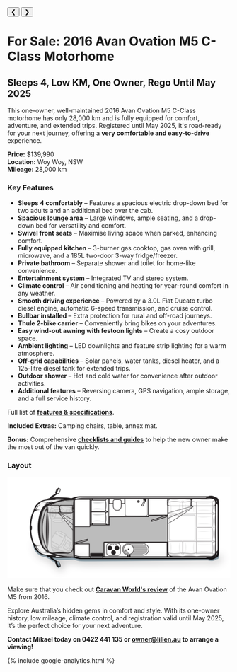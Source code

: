 
<link href="styles/custom.css" rel="stylesheet" />

<div class="carousel">
  <div class="carousel-container">
    <!-- Images will be dynamically loaded here -->
  </div>
  <div class="photo-caption" id="photo-caption"></div>
  <button class="prev" onclick="previousImage()">&#10094;</button>
  <button class="next" onclick="nextImage()">&#10095;</button>
</div>

<div class="thumbnails">
  <div class="thumbnail-scroll">
    <!-- Thumbnails will be dynamically loaded here -->
  </div>
</div>


# For Sale: 2016 Avan Ovation M5 C-Class Motorhome
## Sleeps 4, Low KM, One Owner, Rego Until May 2025

This one-owner, well-maintained 2016 Avan Ovation M5 C-Class motorhome has only 28,000 km and is fully equipped for comfort, adventure, and extended trips. Registered until May 2025, it's road-ready for your next journey, offering a **very comfortable and easy-to-drive** experience.

**Price:** $139,990  
**Location:** Woy Woy, NSW  
**Mileage:** 28,000 km  

### Key Features

- **Sleeps 4 comfortably** – Features a spacious electric drop-down bed for two adults and an additional bed over the cab.
- **Spacious lounge area** – Large windows, ample seating, and a drop-down bed for versatility and comfort.
- **Swivel front seats** – Maximise living space when parked, enhancing comfort.
- **Fully equipped kitchen** – 3-burner gas cooktop, gas oven with grill, microwave, and a 185L two-door 3-way fridge/freezer.
- **Private bathroom** – Separate shower and toilet for home-like convenience.
- **Entertainment system** – Integrated TV and stereo system.
- **Climate control** – Air conditioning and heating for year-round comfort in any weather.
- **Smooth driving experience** – Powered by a 3.0L Fiat Ducato turbo diesel engine, automatic 6-speed transmission, and cruise control.
- **Bullbar installed** – Extra protection for rural and off-road journeys.
- **Thule 2-bike carrier** – Conveniently bring bikes on your adventures.
- **Easy wind-out awning with festoon lights** – Create a cosy outdoor space.
- **Ambient lighting** – LED downlights and feature strip lighting for a warm atmosphere.
- **Off-grid capabilities** – Solar panels, water tanks, diesel heater, and a 125-litre diesel tank for extended trips.
- **Outdoor shower** – Hot and cold water for convenience after outdoor activities.
- **Additional features** – Reversing camera, GPS navigation, ample storage, and a full service history.

Full list of **[features & specifications](specifications/index.md)**.

**Included Extras:** Camping chairs, table, annex mat.

**Bonus:** Comprehensive **[checklists and guides](guides/index.md)** to help the new owner make the most out of the van quickly.

### Layout

<a href="images/floorplan.png" target="_blank">
    <img src="images/floorplan.png" />
</a>

Make sure that you check out **[Caravan World's review](review/index.md)** of the Avan Ovation M5 from 2016.

Explore Australia’s hidden gems in comfort and style. With its one-owner history, low mileage, climate control, and registration valid until May 2025, it’s the perfect choice for your next adventure.

**Contact Mikael today on 0422 441 135 or [owner@lillen.au](mailto:owner@lillen.au) to arrange a viewing!**

{% include google-analytics.html %}

<script>
  // JavaScript list of images
const images = [
    { src: "images/lillen.jpg", alt: "Lillen" },
    { src: "images/window.jpg", alt: "Panoramic Window" },
    { src: "images/festoon-lights.jpg", alt: "Festoon Lights" },
    { src: "images/left-side.jpg", alt: "External Left Side" },
    { src: "images/rear.jpg", alt: "External Rear" },
    { src: "images/entry.jpg", alt: "Entry" },
    { src: "images/drivers-seat.jpg", alt: "Drivers Seat" },
    { src: "images/front-table.jpg", alt: "Front Table with Swivel Chairs" },
    { src: "images/front-table-travelling.jpg", alt: "Front Table (Travelling)" },
    { src: "images/kitchen.jpg", alt: "Kitchen" },
    { src: "images/lounge-area.jpg", alt: "Lounge Area" },
    { src: "images/bed.jpg", alt: "Bed" },
    { src: "images/bunk-bed.jpg", alt: "Bunk Bed" },
    { src: "images/bathroom.jpg", alt: "Bathroom" },
    { src: "images/shower.jpg", alt: "Shower" },
    { src: "images/odometer.jpg", alt: "Odometer" }
];

let currentIndex = 0;

// Function to create the carousel and thumbnails
function loadCarousel() {
    const carouselContainer = document.querySelector(".carousel-container");
    const thumbnailScroll = document.querySelector(".thumbnail-scroll");

    images.forEach((image, index) => {
        // Create main carousel images
        const anchor = document.createElement("a");
        anchor.href = image.src;
        anchor.target = "_blank";

        const img = document.createElement("img");
        img.src = image.src;
        img.alt = image.alt;

        anchor.appendChild(img);
        carouselContainer.appendChild(anchor);

        // Create thumbnails
        const thumb = document.createElement("img");
        thumb.src = image.src;
        thumb.alt = image.alt;
        thumb.classList.add("thumbnail");
        thumb.setAttribute("onclick", `showImage(${index})`);
        
        thumbnailScroll.appendChild(thumb);
    });

    // Show the first image and update footer
    showImage(0);
}

// Function to show specific image based on index
function showImage(index) {
    const carouselContainer = document.querySelector(".carousel-container");
    const images = carouselContainer.querySelectorAll("a");
    const caption = document.getElementById("photo-caption");

    images.forEach((image, i) => {
        image.style.display = i === index ? "block" : "none"; // Show the current image only
    });

    currentIndex = index;
    caption.textContent = images[index].querySelector("img").alt; // Update the footer caption
}

// Functions for navigating images
function previousImage() {
    const newIndex = (currentIndex - 1 + images.length) % images.length;
    showImage(newIndex);
}

function nextImage() {
    const newIndex = (currentIndex + 1) % images.length;
    showImage(newIndex);
}

// Initialize the carousel
document.addEventListener("DOMContentLoaded", loadCarousel);

</script>